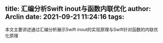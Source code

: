 title: 汇编分析Swift inout与函数内联优化
author: Arclin
date: 2021-09-21 11:24:16
tags:
---
本文主要讲述通过汇编分析展示Swift inout的实现原理与Swift针对函数的内联优化原理

<!-- more -->

